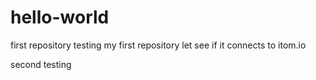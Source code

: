 # hello-world
first repository
testing my first repository
let see if it connects to itom.io

second testing
